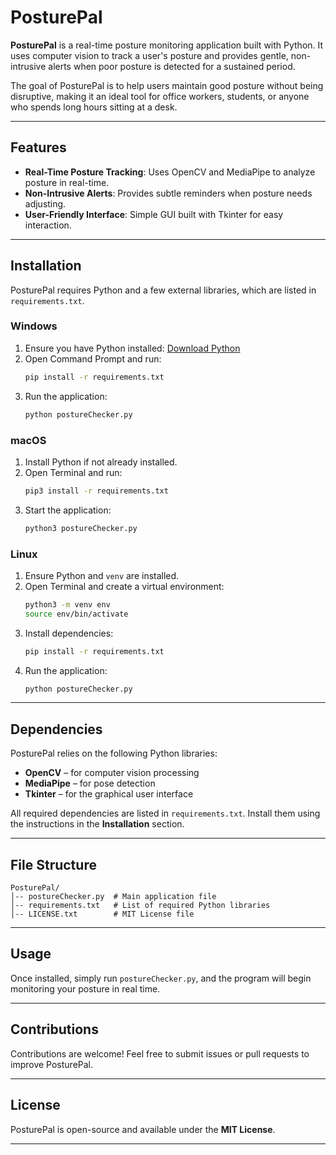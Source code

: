 # PosturePal

**PosturePal** is a real-time posture monitoring application built with Python. It uses computer vision to track a user's posture and provides gentle, non-intrusive alerts when poor posture is detected for a sustained period.  

The goal of PosturePal is to help users maintain good posture without being disruptive, making it an ideal tool for office workers, students, or anyone who spends long hours sitting at a desk.

---

## Features
- **Real-Time Posture Tracking**: Uses OpenCV and MediaPipe to analyze posture in real-time.
- **Non-Intrusive Alerts**: Provides subtle reminders when posture needs adjusting.
- **User-Friendly Interface**: Simple GUI built with Tkinter for easy interaction.

---

## Installation
PosturePal requires Python and a few external libraries, which are listed in `requirements.txt`.

### Windows
1. Ensure you have Python installed: [Download Python](https://www.python.org/downloads/)
2. Open Command Prompt and run:
   ```sh
   pip install -r requirements.txt
   ```
3. Run the application:
   ```sh
   python postureChecker.py
   ```

### macOS
1. Install Python if not already installed.
2. Open Terminal and run:
   ```sh
   pip3 install -r requirements.txt
   ```
3. Start the application:
   ```sh
   python3 postureChecker.py
   ```

### Linux
1. Ensure Python and `venv` are installed.
2. Open Terminal and create a virtual environment:
   ```sh
   python3 -m venv env
   source env/bin/activate
   ```
3. Install dependencies:
   ```sh
   pip install -r requirements.txt
   ```
4. Run the application:
   ```sh
   python postureChecker.py
   ```

---

## Dependencies
PosturePal relies on the following Python libraries:
- **OpenCV** – for computer vision processing
- **MediaPipe** – for pose detection
- **Tkinter** – for the graphical user interface

All required dependencies are listed in `requirements.txt`. Install them using the instructions in the **Installation** section.

---

## File Structure
```
PosturePal/
│-- postureChecker.py  # Main application file
│-- requirements.txt   # List of required Python libraries
│-- LICENSE.txt        # MIT License file
```

---

## Usage
Once installed, simply run `postureChecker.py`, and the program will begin monitoring your posture in real time.

---

## Contributions
Contributions are welcome! Feel free to submit issues or pull requests to improve PosturePal.

---

## License
PosturePal is open-source and available under the **MIT License**.

---

